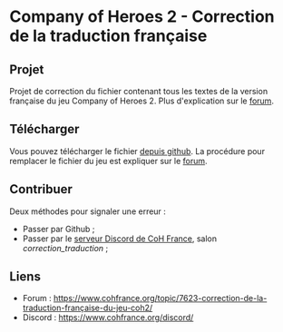 # Company of Heroes 2 - Correction de la traduction française

Projet
------

Projet de correction du fichier contenant tous les textes de la version française du jeu Company of Heroes 2.
Plus d'explication sur le [forum](https://www.cohfrance.org/topic/7623-correction-de-la-traduction-française-du-jeu-coh2/).

Télécharger
-----------

Vous pouvez télécharger le fichier [depuis github](https://github.com/Mithiriath/coh2-correction-traduction-fr/releases).
La procédure pour remplacer le fichier du jeu est expliquer sur le [forum](https://www.cohfrance.org/topic/7623-correction-de-la-traduction-française-du-jeu-coh2/).

Contribuer
----------

Deux méthodes pour signaler une erreur :
- Passer par Github ;
- Passer par le [serveur Discord de CoH France](https://www.cohfrance.org/discord/), salon *correction_traduction* ;

Liens
-----

- Forum : https://www.cohfrance.org/topic/7623-correction-de-la-traduction-française-du-jeu-coh2/
- Discord : https://www.cohfrance.org/discord/
